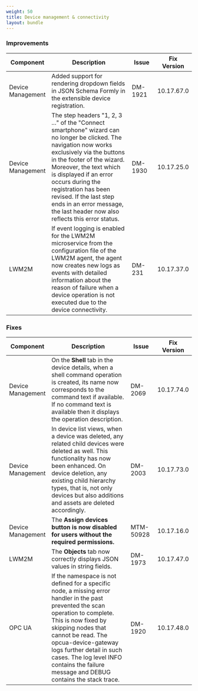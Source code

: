 ```yaml
---
weight: 50
title: Device management & connectivity
layout: bundle
---
```


<!--10.17.1.0 - 10.17.100.0-->

### Improvements

<div><table ><colgroup>
<col style="width: 15%;"><col style="width: 55%;"><col style="width: 15%;"><col style="width: 15%;"></colgroup><thead><tr>
<th>
Component</th>
<th>
Description</th>
<th>
Issue</th>
<th>
Fix Version</th>
</tr>
</thead><tbody>

<tr>
<td>Device Management</td>
<td>Added support for rendering dropdown fields in JSON Schema Formly in the extensible device registration.</td>
<td>DM-1921</td>
<td>10.17.67.0</td>
</tr>

<tr>
<td>Device Management</td>
<td>The step headers "1, 2, 3 ..." of the "Connect smartphone" wizard can no longer be clicked. The navigation now works exclusively via the buttons in the footer of the wizard. Moreover, the text which is displayed if an error occurs during the registration has been revised. If the last step ends in an error message, the last header now also reflects this error status.</td>
<td>DM-1930</td>
<td>10.17.25.0</td>
</tr>

<tr>
<td>LWM2M</td>
<td>If event logging is enabled for the LWM2M microservice from the configuration file of the LWM2M agent, the agent now creates new logs as events with detailed information about the reason of failure when a device operation is not executed due to the device connectivity.</td>
<td>DM-231</td>
<td>10.17.37.0</td>
</tr>

</tbody></table></div>

### Fixes

<div><table ><colgroup>
<col style="width: 15%;"><col style="width: 55%;"><col style="width: 15%;"><col style="width: 15%;"></colgroup><thead><tr>
<th>
Component</th>
<th>
Description</th>
<th>
Issue</th>
<th>
Fix Version</th>
</tr>
</thead><tbody>

<tr>
<td>Device Management</td>
<td>On the <b>Shell</b> tab in the device details, when a shell command operation is created, its name now corresponds to the command text if available. If no command text is available then it displays the operation description.</td>
<td>DM-2069</td>
<td>10.17.74.0</td>
</tr>

<tr>
<td>Device Management</td>
<td>In device list views, when a device was deleted, any related child devices were deleted as well. This functionality has now been enhanced. On device deletion, any existing child hierarchy types, that is, not only devices but also additions and assets are deleted accordingly.</td>
<td>DM-2003</td>
<td>10.17.73.0</td>
</tr>

<tr>
<td>Device Management</td>
<td>The <b>Assign devices<b> button is now disabled for users without the required permissions.</td>
<td>MTM-50928</td>
<td>10.17.16.0</td>
</tr>

<tr>
<td>LWM2M</td>
<td>The <b>Objects</b> tab now correctly displays JSON values in string fields.</td>
<td>DM-1973</td>
<td>10.17.47.0</td>
</tr>

<tr>
<td>OPC UA</td>
<td>If the namespace is not defined for a specific node, a missing error handler in the past prevented the scan operation to complete. This is now fixed by skipping nodes that cannot be read. The opcua-device-gateway logs further detail in such cases. The log level INFO contains the failure message and DEBUG contains the stack trace.</td>
<td>DM-1920</td>
<td>10.17.48.0</td>
</tr>

</tbody></table></div>
